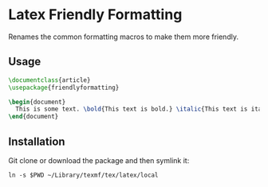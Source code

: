 # Latex Friendly Formatting

Renames the common formatting macros to make them more friendly.

## Usage

```latex
\documentclass{article}
\usepackage{friendlyformatting}

\begin{document}
  This is some text. \bold{This text is bold.} \italic{This text is italic.}
\end{document}
```

## Installation

Git clone or download the package and then symlink it:

```shell
ln -s $PWD ~/Library/texmf/tex/latex/local
```
